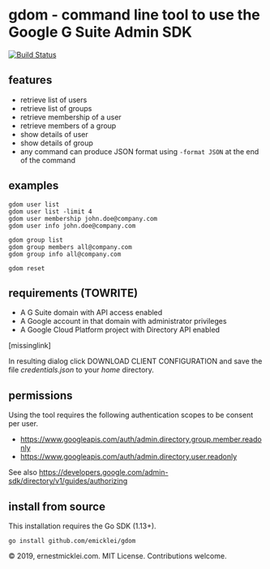 # gdom - command line tool to use the Google G Suite Admin SDK

[![Build Status](https://travis-ci.org/emicklei/gsuite.png)](https://travis-ci.org/emicklei/gsuite)

## features

- retrieve list of users
- retrieve list of groups
- retrieve membership of a user
- retrieve members of a group
- show details of user
- show details of group
- any command can produce JSON format using `-format JSON` at the end of the command

## examples

    gdom user list
    gdom user list -limit 4
    gdom user membership john.doe@company.com
    gdom user info john.doe@company.com

    gdom group list    
    gdom group members all@company.com
    gdom group info all@company.com
    
    gdom reset

## requirements (TOWRITE)

- A G Suite domain with API access enabled
- A Google account in that domain with administrator privileges
- A Google Cloud Platform project with Directory API enabled

[missinglink]

In resulting dialog click DOWNLOAD CLIENT CONFIGURATION and save the file *credentials.json* to your *home* directory.

## permissions

Using the tool requires the following authentication scopes to be consent per user.

- https://www.googleapis.com/auth/admin.directory.group.member.readonly
- https://www.googleapis.com/auth/admin.directory.user.readonly

See also https://developers.google.com/admin-sdk/directory/v1/guides/authorizing

## install from source

This installation requires the Go SDK (1.13+).

    go install github.com/emicklei/gdom

&copy; 2019, ernestmicklei.com. MIT License. Contributions welcome.
